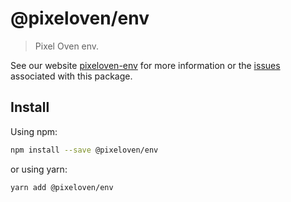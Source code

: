 # @pixeloven/env

> Pixel Oven env.

See our website [pixeloven-env](https://github.com/pixeloven/pixeloven) for more information or the [issues](https://github.com/pixeloven/pixeloven) associated with this package.

## Install

Using npm:

```sh
npm install --save @pixeloven/env
```

or using yarn:

```sh
yarn add @pixeloven/env
```